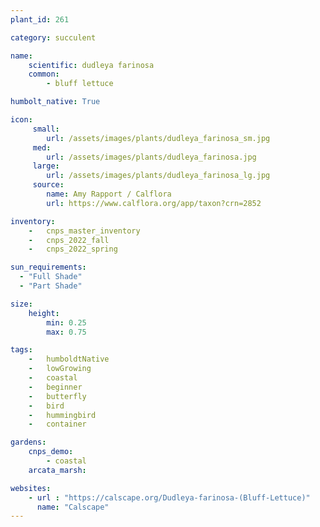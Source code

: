 ```yaml
---
plant_id: 261 

category: succulent

name: 
    scientific: dudleya farinosa  
    common: 
        - bluff lettuce    

humbolt_native: True

icon: 
     small: 
        url: /assets/images/plants/dudleya_farinosa_sm.jpg
     med: 
        url: /assets/images/plants/dudleya_farinosa.jpg
     large: 
        url: /assets/images/plants/dudleya_farinosa_lg.jpg 
     source: 
        name: Amy Rapport / Calflora
        url: https://www.calflora.org/app/taxon?crn=2852 

inventory: 
    -   cnps_master_inventory
    -   cnps_2022_fall
    -   cnps_2022_spring

sun_requirements:
  - "Full Shade"
  - "Part Shade"

size:
    height: 
        min: 0.25
        max: 0.75

tags:  
    -   humboldtNative
    -   lowGrowing
    -   coastal
    -   beginner
    -   butterfly
    -   bird
    -   hummingbird
    -   container

gardens:
    cnps_demo:
        - coastal
    arcata_marsh: 

websites:
    - url : "https://calscape.org/Dudleya-farinosa-(Bluff-Lettuce)" 
      name: "Calscape"
---
```

